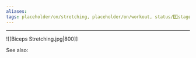 ```yaml
---
aliases:
tags: placeholder/on/stretching, placeholder/on/workout, status/1️⃣stage-1  
---
```


---

![[Biceps Stretching.jpg|800]]

See also:




